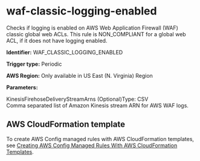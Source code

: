 # waf\-classic\-logging\-enabled<a name="waf-classic-logging-enabled"></a>

Checks if logging is enabled on AWS Web Application Firewall \(WAF\) classic global web ACLs\. This rule is NON\_COMPLIANT for a global web ACL, if it does not have logging enabled\. 

**Identifier:** WAF\_CLASSIC\_LOGGING\_ENABLED

**Trigger type:** Periodic

**AWS Region:** Only available in US East \(N\. Virginia\) Region

**Parameters:**

KinesisFirehoseDeliveryStreamArns \(Optional\)Type: CSV  
Comma separated list of Amazon Kinesis stream ARN for AWS WAF logs\.

## AWS CloudFormation template<a name="w85aac12c32c17b9d567c15"></a>

To create AWS Config managed rules with AWS CloudFormation templates, see [Creating AWS Config Managed Rules With AWS CloudFormation Templates](aws-config-managed-rules-cloudformation-templates.md)\.
